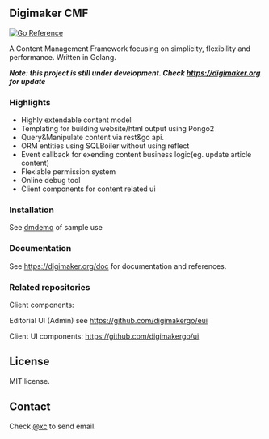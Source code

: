 Digimaker CMF
----------------
[![Go Reference](https://pkg.go.dev/badge/github.com/digimakergo/digimaker.svg)](https://pkg.go.dev/github.com/digimakergo/digimaker)


A Content Management Framework focusing on simplicity, flexibility and performance. Written in Golang.

***<em>Note: this project is still under development. Check https://digimaker.org for update</em>***

### Highlights
- Highly extendable content model
- Templating for building website/html output using Pongo2
- Query&Manipulate content via rest&go api.
- ORM entities using SQLBoiler without using reflect
- Event callback for exending content business logic(eg. update article content)
- Flexiable permission system
- Online debug tool
- Client components for content related ui

### Installation
See [dmdemo](https://github.com/digimakergo/dmdemo/) of sample use

### Documentation
See https://digimaker.org/doc for documentation and references.

### Related repositories
Client components:

Editorial UI (Admin) see https://github.com/digimakergo/eui 

Client UI components: https://github.com/digimakergo/ui


License
--------
MIT license.

Contact
--------
Check [@xc](https://www.github.com/xc) to send email.
